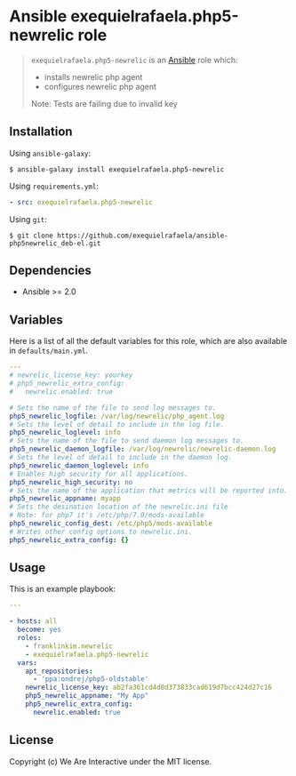 # Ansible exequielrafaela.php5-newrelic role

> `exequielrafaela.php5-newrelic` is an [Ansible](http://www.ansible.com) role which:
>
> * installs newrelic php agent
> * configures newrelic php agent
>
> Note: Tests are failing due to invalid key

## Installation

Using `ansible-galaxy`:

```shell
$ ansible-galaxy install exequielrafaela.php5-newrelic
```

Using `requirements.yml`:

```yaml
- src: exequielrafaela.php5-newrelic
```

Using `git`:

```shell
$ git clone https://github.com/exequielrafaela/ansible-php5newrelic_deb-el.git
```

## Dependencies

* Ansible >= 2.0

## Variables

Here is a list of all the default variables for this role, which are also available in `defaults/main.yml`.

```yaml
---
# newrelic_license_key: yourkey
# php5_newrelic_extra_config:
#   newrelic.enabled: true

# Sets the name of the file to send log messages to.
php5_newrelic_logfile: /var/log/newrelic/php_agent.log
# Sets the level of detail to include in the log file.
php5_newrelic_loglevel: info
# Sets the name of the file to send daemon log messages to.
php5_newrelic_daemon_logfile: /var/log/newrelic/newrelic-daemon.log
# Sets the level of detail to include in the daemon log.
php5_newrelic_daemon_loglevel: info
# Enables high security for all applications.
php5_newrelic_high_security: no
# Sets the name of the application that metrics will be reported into.
php5_newrelic_appname: myapp
# Sets the desination location of the newrelic.ini file
# Note: for php7 it's /etc/php/7.0/mods-available
php5_newrelic_config_dest: /etc/php5/mods-available
# Writes other config options to newrelic.ini.
php5_newrelic_extra_config: {}

```


## Usage

This is an example playbook:

```yaml
---

- hosts: all
  become: yes
  roles:
    - franklinkim.newrelic
    - exequielrafaela.php5-newrelic
  vars:
    apt_repositories:
      - 'ppa:ondrej/php5-oldstable'
    newrelic_license_key: ab2fa361cd4d0d373833cad619d7bcc424d27c16
    php5_newrelic_appname: "My App"
    php5_newrelic_extra_config:
      newrelic.enabled: true

```

## License
Copyright (c) We Are Interactive under the MIT license.
